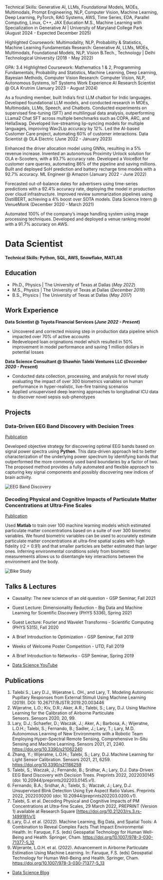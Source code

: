 Technical Skills: Generative AI, LLMs, Foundational Models, MOEs, Multimodals, Prompt Engineering, NLP, Computer Vision, Machine Learning, Deep Learning, PyTorch, RAG Systems, AWS, Time Series, EDA, Parallel Computing, Linux, C++, JAX
Education
M.S., Machine Learning with Specialization in Generative AI | University of Maryland College Park (August 2024 - Expected December 2025)

Highlighted Coursework: Multimodality, NLP, Probability & Statistics, Machine Learning Fundamentals
Research: Generative AI, LLMs, MOEs, Multimodals, Foundational Models, NLP, Vision
B.Tech., Technology | Delhi Technological University (2018 - May 2022)

GPA: 3.4
Highlighted Coursework: Mathematics 1 & 2, Programming Fundamentals, Probability and Statistics, Machine Learning, Deep Learning, Bayesian Methods, Computer Vision
Research: Computer Vision, NLP, Autonomous Systems, IoT Systems
Work Experience
AI Research Scientist @ OLA Krutrim (January 2023 - August 2024)

As a founding member, built India’s first LLM chatbot for Indic languages. Developed foundational LLM models, and conducted research in MOEs, Multimodals, LLMs, Speech, and Chatbots.
Conducted experiments on supervised fine-tuning (SFT) and multilingual data analysis, outperforming LLama2 Chat SFT across multiple benchmarks such as COPA, ARC, and HellaSwag.
Developed live-streaming lip-syncing models for multiple languages, improving Wav2Lip accuracy by 12%.
Led the AI-based Customer Care project, automating 60% of customer interactions.
Data Scientist @ OLA Electric (June 2022 - January 2023)

Enhanced the driver allocation model using GNNs, resulting in a 5% revenue increase.
Invented an autonomous Proximity Unlock solution for OLA e-Scooters, with a 93.7% accuracy rate.
Developed a VoiceBot for customer care queries, automating 86% of the pipeline and saving millions.
Built and deployed SoH prediction and battery recharge time models with a 92.7% accuracy.
ML Engineer @ Amazon (January 2022 - June 2022)

Forecasted out-of-balance dates for advertisers using time-series predictions with a 92.4% accuracy rate, deploying the model in production over cloud infrastructure.
Improved review summarization pipelines using DistilBERT, achieving a 4% boost over SOTA models.
Data Science Intern @ VenueMonk (December 2020 - March 2021)

Automated 100% of the company’s image handling system using image processing techniques.
Developed and deployed a venue ranking model with a 91.7% accuracy on AWS.


# Data Scientist

#### Technical Skills: Python, SQL, AWS, Snowflake, MATLAB

## Education
- Ph.D., Physics | The University of Texas at Dallas (_May 2022_)								       		
- M.S., Physics	| The University of Texas at Dallas (_December 2019_)	 			        		
- B.S., Physics | The University of Texas at Dallas (_May 2017_)

## Work Experience
**Data Scientist @ Toyota Financial Services (_June 2022 - Present_)**
- Uncovered and corrected missing step in production data pipeline which impacted over 70% of active accounts
- Redeveloped loan originations model which resulted in 50% improvement in model performance and saving 1 million dollars in potential losses

**Data Science Consultant @ Shawhin Talebi Ventures LLC (_December 2020 - Present_)**
- Conducted data collection, processing, and analysis for novel study evaluating the impact of over 300 biometrics variables on human performance in hyper-realistic, live-fire training scenarios
- Applied unsupervised deep learning approaches to longitudinal ICU data to discover novel sepsis sub-phenotypes

## Projects
### Data-Driven EEG Band Discovery with Decision Trees
[Publication](https://www.mdpi.com/1424-8220/22/8/3048)

Developed objective strategy for discovering optimal EEG bands based on signal power spectra using **Python**. This data-driven approach led to better characterization of the underlying power spectrum by identifying bands that outperformed the more commonly used band boundaries by a factor of two. The proposed method provides a fully automated and flexible approach to capturing key signal components and possibly discovering new indices of brain activity.

![EEG Band Discovery](/assets/img/eeg_band_discovery.jpeg)

### Decoding Physical and Cognitive Impacts of Particulate Matter Concentrations at Ultra-Fine Scales
[Publication](https://www.mdpi.com/1424-8220/22/11/4240)

Used **Matlab** to train over 100 machine learning models which estimated particulate matter concentrations based on a suite of over 300 biometric variables. We found biometric variables can be used to accurately estimate particulate matter concentrations at ultra-fine spatial scales with high fidelity (r2 = 0.91) and that smaller particles are better estimated than larger ones. Inferring environmental conditions solely from biometric measurements allows us to disentangle key interactions between the environment and the body.

![Bike Study](/assets/img/bike_study.jpeg)

## Talks & Lectures
- Causality: The new science of an old question - GSP Seminar, Fall 2021
- Guest Lecture: Dimensionality Reduction - Big Data and Machine Learning for Scientific Discovery (PHYS 5336), Spring 2021
- Guest Lecture: Fourier and Wavelet Transforms - Scientific Computing (PHYS 5315), Fall 2020
- A Brief Introduction to Optimization - GSP Seminar, Fall 2019
- Weeks of Welcome Poster Competition - UTD, Fall 2019
- A Brief Introduction to Networks - GSP Seminar, Spring 2019

- [Data Science YouTube](https://www.youtube.com/channel/UCa9gErQ9AE5jT2DZLjXBIdA)

## Publications
1. Talebi S., Lary D.J., Wijeratne L. OH., and Lary, T. Modeling Autonomic Pupillary Responses from External Stimuli Using Machine Learning (2019). DOI: 10.26717/BJSTR.2019.20.003446
2. Wijeratne, L.O.; Kiv, D.R.; Aker, A.R.; Talebi, S.; Lary, D.J. Using Machine Learning for the Calibration of Airborne Particulate Sensors. Sensors 2020, 20, 99.
3. Lary, D.J.; Schaefer, D.; Waczak, J.; Aker, A.; Barbosa, A.; Wijeratne, L.O.H.; Talebi, S.; Fernando, B.; Sadler, J.; Lary, T.; Lary, M.D. Autonomous Learning of New Environments with a Robotic Team Employing Hyper-Spectral Remote Sensing, Comprehensive In-Situ Sensing and Machine Learning. Sensors 2021, 21, 2240. https://doi.org/10.3390/s21062240
4. Zhang, Y.; Wijeratne, L.O.H.; Talebi, S.; Lary, D.J. Machine Learning for Light Sensor Calibration. Sensors 2021, 21, 6259. https://doi.org/10.3390/s21186259
5. Talebi, S.; Waczak, J.; Fernando, B.; Sridhar, A.; Lary, D.J. Data-Driven EEG Band Discovery with Decision Trees. Preprints 2022, 2022030145 (doi: 10.20944/preprints202203.0145.v1).
6. Fernando, B.A.; Sridhar, A.; Talebi, S.; Waczak, J.; Lary, D.J. Unsupervised Blink Detection Using Eye Aspect Ratio Values. Preprints 2022, 2022030200 (doi: 10.20944/preprints202203.0200.v1).
7. Talebi, S. et al. Decoding Physical and Cognitive Impacts of PM Concentrations at Ultra-fine Scales, 29 March 2022, PREPRINT (Version 1) available at Research Square [https://doi.org/10.21203/rs.3.rs-1499191/v1]
8. Lary, D.J. et al. (2022). Machine Learning, Big Data, and Spatial Tools: A Combination to Reveal Complex Facts That Impact Environmental Health. In: Faruque, F.S. (eds) Geospatial Technology for Human Well-Being and Health. Springer, Cham. https://doi.org/10.1007/978-3-030-71377-5_12
9. Wijerante, L.O.H. et al. (2022). Advancement in Airborne Particulate Estimation Using Machine Learning. In: Faruque, F.S. (eds) Geospatial Technology for Human Well-Being and Health. Springer, Cham. https://doi.org/10.1007/978-3-030-71377-5_13

- [Data Science Blog](https://medium.com/@shawhin)
